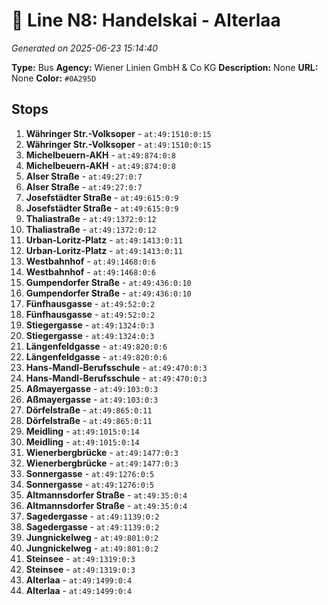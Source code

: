 # 🚌 Line N8: Handelskai - Alterlaa

*Generated on 2025-06-23 15:14:40*

**Type:** Bus
**Agency:** Wiener Linien GmbH & Co KG
**Description:** None
**URL:** None
**Color:** `#0A295D`

## Stops

1. **Währinger Str.-Volksoper** - `at:49:1510:0:15`
2. **Währinger Str.-Volksoper** - `at:49:1510:0:15`
3. **Michelbeuern-AKH** - `at:49:874:0:8`
4. **Michelbeuern-AKH** - `at:49:874:0:8`
5. **Alser Straße** - `at:49:27:0:7`
6. **Alser Straße** - `at:49:27:0:7`
7. **Josefstädter Straße** - `at:49:615:0:9`
8. **Josefstädter Straße** - `at:49:615:0:9`
9. **Thaliastraße** - `at:49:1372:0:12`
10. **Thaliastraße** - `at:49:1372:0:12`
11. **Urban-Loritz-Platz** - `at:49:1413:0:11`
12. **Urban-Loritz-Platz** - `at:49:1413:0:11`
13. **Westbahnhof** - `at:49:1468:0:6`
14. **Westbahnhof** - `at:49:1468:0:6`
15. **Gumpendorfer Straße** - `at:49:436:0:10`
16. **Gumpendorfer Straße** - `at:49:436:0:10`
17. **Fünfhausgasse** - `at:49:52:0:2`
18. **Fünfhausgasse** - `at:49:52:0:2`
19. **Stiegergasse** - `at:49:1324:0:3`
20. **Stiegergasse** - `at:49:1324:0:3`
21. **Längenfeldgasse** - `at:49:820:0:6`
22. **Längenfeldgasse** - `at:49:820:0:6`
23. **Hans-Mandl-Berufsschule** - `at:49:470:0:3`
24. **Hans-Mandl-Berufsschule** - `at:49:470:0:3`
25. **Aßmayergasse** - `at:49:103:0:3`
26. **Aßmayergasse** - `at:49:103:0:3`
27. **Dörfelstraße** - `at:49:865:0:11`
28. **Dörfelstraße** - `at:49:865:0:11`
29. **Meidling** - `at:49:1015:0:14`
30. **Meidling** - `at:49:1015:0:14`
31. **Wienerbergbrücke** - `at:49:1477:0:3`
32. **Wienerbergbrücke** - `at:49:1477:0:3`
33. **Sonnergasse** - `at:49:1276:0:5`
34. **Sonnergasse** - `at:49:1276:0:5`
35. **Altmannsdorfer Straße** - `at:49:35:0:4`
36. **Altmannsdorfer Straße** - `at:49:35:0:4`
37. **Sagedergasse** - `at:49:1139:0:2`
38. **Sagedergasse** - `at:49:1139:0:2`
39. **Jungnickelweg** - `at:49:801:0:2`
40. **Jungnickelweg** - `at:49:801:0:2`
41. **Steinsee** - `at:49:1319:0:3`
42. **Steinsee** - `at:49:1319:0:3`
43. **Alterlaa** - `at:49:1499:0:4`
44. **Alterlaa** - `at:49:1499:0:4`